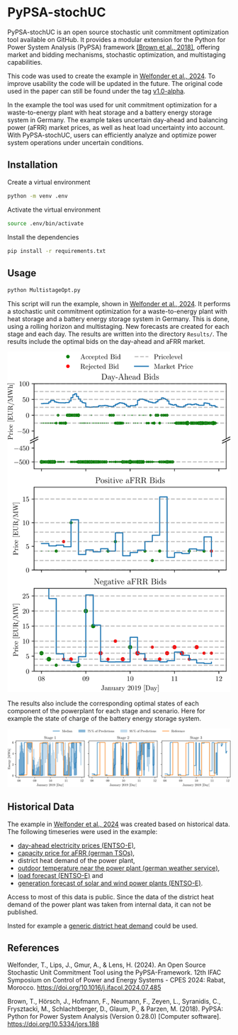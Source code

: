# PyPSA-stochUC

PyPSA-stochUC is an open source stochastic unit commitment optimization tool available on GitHub. 
It provides a modular extension for the Python for Power System Analysis (PyPSA) framework [[Brown et al., 2018]](#2), offering market and bidding mechanisms, stochastic optimization, and multistaging capabilities. 

This code was used to create the example in [Welfonder et al., 2024](#1).
To improve usability the code will be updated in the future.
The original code used in the paper can still be found under the tag [v1.0-alpha](https://github.com/PPGS-Tools/PyPSA-stochUC/releases/tag/v1.0-alpha).

In the example the tool was used for unit commitment optimization for a waste-to-energy plant with heat storage and a battery energy storage system in Germany. 
The example takes uncertain day-ahead and balancing power (aFRR) market prices, as well as heat load uncertainty into account. 
With PyPSA-stochUC, users can efficiently analyze and optimize power system operations under uncertain conditions.

## Installation
Create a virtual environment
```sh
python -m venv .env
```
Activate the virtual environment
```sh
source .env/bin/activate
```
Install the dependencies
```sh
pip install -r requirements.txt
```

## Usage
```sh
python MultistageOpt.py
```
This script will run the example, shown in [Welfonder et al., 2024](#1).
It performs a stochastic unit commitment optimization for a waste-to-energy plant with heat storage and a battery energy storage system in Germany.
This is done, using a rolling horizon and multistaging.
New forecasts are created for each stage and each day.
The results are written into the directory `Results/`.
The results include the optimal bids on the day-ahead and aFRR market.

![Optimal bids](./data/images/bids.svg)

The results also include the corresponding optimal states of each component of the powerplant for each stage and scenario.
Here for example the state of charge of the battery energy storage system.

![State of charge of the battery energy storage system](./data/images/bat-soc.svg)

## Historical Data
The example in [Welfonder et al., 2024](#1) was created based on historical data.
The following timeseries were used in the example:
- [day-ahead electricity prices (ENTSO-E)](https://transparency.entsoe.eu/transmission-domain/r2/dayAheadPrices/show?name=&defaultValue=false&viewType=TABLE&areaType=BZN&atch=false&dateTime.dateTime=23.05.2024+00:00|UTC|DAY&biddingZone.values=CTY|10Y1001A1001A83F!BZN|10Y1001A1001A82H&resolution.values=PT60M&dateTime.timezone=UTC&dateTime.timezone_input=UTC),
- [capacity price for aFRR (german TSOs)](https://www.regelleistung.net/apps/datacenter/tendering-files/?productTypes=aFRR&markets=CAPACITY&fileTypes=RESULTS&dateRange=2018-01,2024-04),
- district heat demand of the power plant,
- [outdoor temperature near the power plant (german weather service)](https://opendata.dwd.de/climate_environment/CDC/observations_germany/climate/10_minutes/air_temperature/historical/), 
- [load forecast (ENTSO-E)](https://transparency.entsoe.eu/load-domain/r2/totalLoadR2/show?name=&defaultValue=false&viewType=TABLE&areaType=BZN&atch=false&dateTime.dateTime=23.05.2024+00:00|UTC|DAY&biddingZone.values=CTY|10Y1001A1001A83F!BZN|10Y1001A1001A82H&dateTime.timezone=UTC&dateTime.timezone_input=UTC) and
- [generation forecast of solar and wind power plants (ENTSO-E)](https://transparency.entsoe.eu/generation/r2/dayAheadGenerationForecastWindAndSolar/show?name=&defaultValue=false&viewType=TABLE&areaType=BZN&atch=false&dateTime.dateTime=23.05.2024+00:00|UTC|DAYTIMERANGE&dateTime.endDateTime=23.05.2024+00:00|UTC|DAYTIMERANGE&area.values=CTY|10Y1001A1001A83F!BZN|10Y1001A1001A82H&productionType.values=B16&productionType.values=B18&productionType.values=B19&processType.values=A01&dateTime.timezone=UTC&dateTime.timezone_input=UTC).

Access to most of this data is public.
Since the data of the district heat demand of the power plant was taken from internal data, it can not be published.

Insted for example a [generic district heat demand](https://gitlab.com/hotmaps/load_profile/load_profile_residential_heating_generic/-/blob/95072c85756627ecfc8448ffd1c11fe844c5fc64/data/hotmaps_task_2.7_load_profile_residential_heating_generic.csv) could be used.

## References
<a id="1">Welfonder, T., Lips, J., Gmur, A., & Lens, H. (2024)</a>. An Open Source Stochastic Unit Commitment Tool using the PyPSA-Framework. 12th IFAC Symposium on Control of Power and Energy Systems - CPES 2024: Rabat, Morocco. https://doi.org/10.1016/j.ifacol.2024.07.485

<a id="2">Brown, T., Hörsch, J., Hofmann, F., Neumann, F., Zeyen, L., Syranidis, C., Frysztacki, M., Schlachtberger, D., Glaum, P., & Parzen, M. (2018)</a>. PyPSA: Python for Power System Analysis (Version 0.28.0) [Computer software]. https://doi.org/10.5334/jors.188
